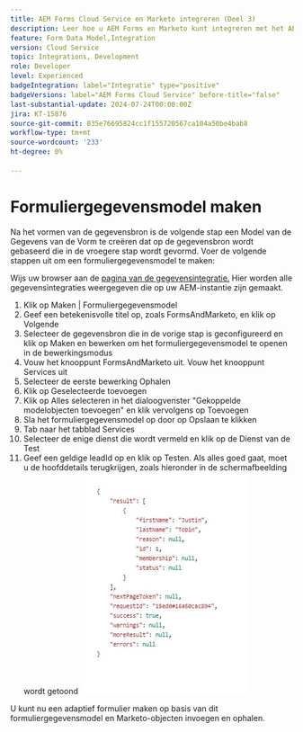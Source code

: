 ```yaml
---
title: AEM Forms Cloud Service en Marketo integreren (Deel 3)
description: Leer hoe u AEM Forms en Marketo kunt integreren met het AEM Forms-formuliergegevensmodel.
feature: Form Data Model,Integration
version: Cloud Service
topic: Integrations, Development
role: Developer
level: Experienced
badgeIntegration: label="Integratie" type="positive"
badgeVersions: label="AEM Forms Cloud Service" before-title="false"
last-substantial-update: 2024-07-24T00:00:00Z
jira: KT-15876
source-git-commit: 835e76695824cc1f155720567ca104a50be4bab8
workflow-type: tm+mt
source-wordcount: '233'
ht-degree: 0%

---
```


# Formuliergegevensmodel maken

Na het vormen van de gegevensbron is de volgende stap een Model van de Gegevens van de Vorm te creëren dat op de gegevensbron wordt gebaseerd die in de vroegere stap wordt gevormd. Voer de volgende stappen uit om een formuliergegevensmodel te maken:

Wijs uw browser aan de [ pagina van de gegevensintegratie.](http://localhost:4502/aem/forms.html/content/dam/formsanddocuments-fdm) Hier worden alle gegevensintegraties weergegeven die op uw AEM-instantie zijn gemaakt.

1. Klik op Maken | Formuliergegevensmodel
1. Geef een betekenisvolle titel op, zoals FormsAndMarketo, en klik op Volgende
1. Selecteer de gegevensbron die in de vorige stap is geconfigureerd en klik op Maken en bewerken om het formuliergegevensmodel te openen in de bewerkingsmodus
1. Vouw het knooppunt FormsAndMarketo uit. Vouw het knooppunt Services uit
1. Selecteer de eerste bewerking Ophalen
1. Klik op Geselecteerde toevoegen
1. Klik op Alles selecteren in het dialoogvenster &quot;Gekoppelde modelobjecten toevoegen&quot; en klik vervolgens op Toevoegen
1. Sla het formuliergegevensmodel op door op Opslaan te klikken
1. Tab naar het tabblad Services
1. Selecteer de enige dienst die wordt vermeld en klik op de Dienst van de Test
1. Geef een geldige leadId op en klik op Testen. Als alles goed gaat, moet u de hoofddetails terugkrijgen, zoals hieronder in de schermafbeelding wordt getoond
   ![ testresultaten ](assets/testresults.png)

U kunt nu een adaptief formulier maken op basis van dit formuliergegevensmodel en Marketo-objecten invoegen en ophalen.